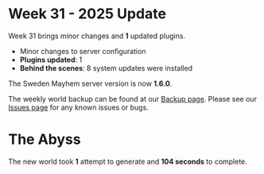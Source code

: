 # Week 31 - 2025 Update

Week 31 brings minor changes and **1** updated plugins.

- Minor changes to server configuration
- **Plugins updated**: 1
- **Behind the scenes**: 8 system updates were installed

The Sweden Mayhem server version is now **1.6.0**.

The weekly world backup can be found at our [Backup page](/minecraft/backups).
Please see our [Issues page](/minecraft/issues) for any known issues or bugs.

# The Abyss



The new world took **1** attempt to generate and **104 seconds** to complete.
 
